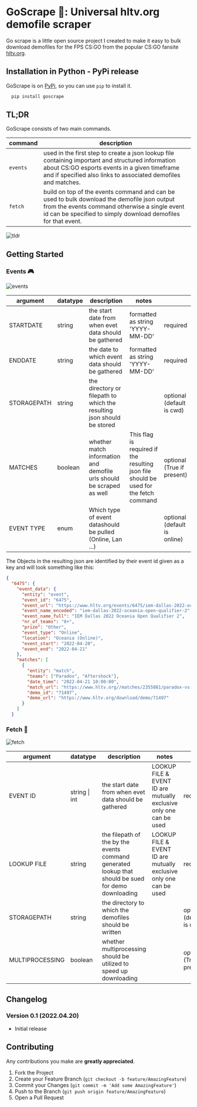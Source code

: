 # GoScrape 🐙:   Universal hltv.org demofile scraper

Go scrape is a little open source project I created to make it easy to bulk download demofiles for the FPS CS:GO from the popular CS:GO fansite [hltv.org](hltv.org).


## Installation in Python - PyPi release

GoScrape is on [PyPi](https://pypi.org/project/goscrape/), so you can use `pip` to install it.

```bash
  pip install goscrape
```
    
## TL;DR

GoScrape consists of two main commands.

| command  | description                                                                                                                                                                                                           |
|----------|-----------------------------------------------------------------------------------------------------------------------------------------------------------------------------------------------------------------------|
| `events` | used in the first step to create a json lookup file containing important and structured information  about CS:GO esports events in a given timeframe and if specified also links to associated demofiles and matches. |
| `fetch`  | build on top of the events command and can be used to bulk download the demofile json output from the events command  otherwise a single event id can be specified to simply download demofiles for that event.       |

![tldr](https://raw.githubusercontent.com/mo-cmyk/goscrape/main/docs/images/tldr.svg)




## Getting Started

### Events 🎮
![events](https://raw.githubusercontent.com/mo-cmyk/goscrape/main/docs/images/events.svg)

| argument    | datatype | description                                                            | notes                                                                                     |                              |
|-------------|----------|------------------------------------------------------------------------|-------------------------------------------------------------------------------------------|------------------------------|
| STARTDATE   | string   | the start date from when evet data should be gathered                  | formatted as string 'YYYY-MM-DD'                                                          | required                     |
| ENDDATE     | string   | the date to which event data should be gathered                        | formatted as string 'YYYY-MM-DD'                                                          | required                     |
| STORAGEPATH | string   | the directory or filepath to which the resulting json should be stored |                                                                                           | optional (default is cwd)    |
| MATCHES     | boolean  | whether match information and demofile urls should be scraped as well  | This flag is required if the resulting json file <br>should be used for the fetch command | optional (True if present)   |
| EVENT TYPE  | enum     | Which type of event datashould be pulled (Online, Lan ...)             |                                                                                           | optional (default is online) |


The Objects in the resulting json are identified by their event id given as a key and will look something like this: 

```json
{
  "6475": {
    "event_data": {
      "entity": "event",
      "event_id": "6475",
      "event_url": "https://www.hltv.org/events/6475/iem-dallas-2022-oceania-open-qualifier-2",
      "event_name_encoded": "iem-dallas-2022-oceania-open-qualifier-2",
      "event_name_full": "IEM Dallas 2022 Oceania Open Qualifier 2",
      "nr_of_teams": "8+",
      "prize": "Other",
      "event_type": "Online",
      "location": "Oceania (Online)",
      "event_start": "2022-04-20",
      "event_end": "2022-04-21"
    },
    "matches": [
      {
        "entity": "match",
        "teams": ["Paradox", "Aftershock"],
        "date_time": "2022-04-21 10:00:00",
        "match_url": "https://www.hltv.org//matches/2355881/paradox-vs-aftershock-iem-dallas-2022-oceania-open-qualifier-2",
        "demo_id": "71497",
        "demo_url": "https://www.hltv.org/download/demo/71497"
      }
    ]
  }
```


### Fetch 💾
![fetch](https://raw.githubusercontent.com/mo-cmyk/goscrape/main/docs/images/fetch.svg)

| argument        | datatype      | description                                                                                         | notes                                                                  |                              |
|-----------------|---------------|-----------------------------------------------------------------------------------------------------|------------------------------------------------------------------------|------------------------------|
| EVENT ID        | string \| int | the start date from when evet data should be gathered                                               | LOOKUP FILE & EVENT ID are mutually exclusive<br>only one can be used  | required                     |
| LOOKUP FILE     | string        | the filepath of the by the events command generated lookup that should be sued for demo downloading | LOOKUP FILE & EVENT ID are mutually exclusive <br>only one can be used | required                     |
| STORAGEPATH     | string        | the directory to which the demofiles should be written                                              |                                                                        | optional (default is cwd)    |
| MULTIPROCESSING | boolean       | whether multiprocessing should be utilized to speed up downloading                                  |                                                                        | optional (True if present)   |





## Changelog

### Version 0.1 (2022.04.20)

- Initial release

## Contributing

Any contributions you make are **greatly appreciated**.

1. Fork the Project
2. Create your Feature Branch (`git checkout -b feature/AmazingFeature`)
3. Commit your Changes (`git commit -m 'Add some AmazingFeature'`)
4. Push to the Branch (`git push origin feature/AmazingFeature`)
5. Open a Pull Request

